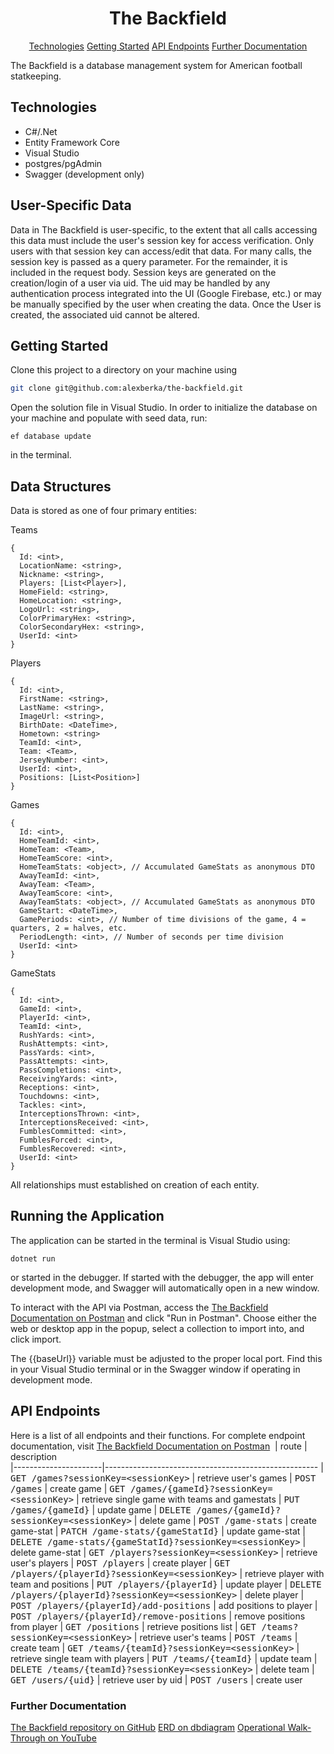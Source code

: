 <h1 align="center" style="font-weight: bold;">The Backfield</h1>

<p align="center">
<a href="#tech">Technologies</a>
<a href="#started">Getting Started</a>
<a href="#routes">API Endpoints</a>
<a href="#documentation">Further Documentation</a>
</p>


<p>The Backfield is a database management system for American football statkeeping.</p>


<h2 id="technologies">Technologies</h2>

- C#/.Net
- Entity Framework Core
- Visual Studio
- postgres/pgAdmin
- Swagger (development only)

<h2>User-Specific Data</h2>

Data in The Backfield is user-specific, to the extent that all calls accessing this data must include the user's session key for access verification. Only users with that session key can access/edit that data. For many calls, the session key is passed as a query parameter. For the remainder, it is included in the request body. 
Session keys are generated on the creation/login of a user via uid. The uid may be handled by any authentication process integrated into the UI (Google Firebase, etc.) or may be manually specified by the user when creating the data. Once the User is created, the associated uid cannot be altered.

<h2 id="started">Getting Started</h2>

Clone this project to a directory on your machine using

```bash
git clone git@github.com:alexberka/the-backfield.git
```

Open the solution file in Visual Studio. In order to initialize the database on your machine and populate with seed data, run:

```
ef database update
```

in the terminal.

<h2>Data Structures</h2>
Data is stored as one of four primary entities:

Teams

```
{
  Id: <int>,
  LocationName: <string>,
  Nickname: <string>,
  Players: [List<Player>],
  HomeField: <string>,
  HomeLocation: <string>,
  LogoUrl: <string>,
  ColorPrimaryHex: <string>,
  ColorSecondaryHex: <string>,
  UserId: <int>
}
```

Players

```
{
  Id: <int>,
  FirstName: <string>,
  LastName: <string>,
  ImageUrl: <string>,
  BirthDate: <DateTime>,
  Hometown: <string>
  TeamId: <int>,
  Team: <Team>,
  JerseyNumber: <int>,
  UserId: <int>,
  Positions: [List<Position>]
}
```

Games

```
{
  Id: <int>,
  HomeTeamId: <int>,
  HomeTeam: <Team>,
  HomeTeamScore: <int>,
  HomeTeamStats: <object>, // Accumulated GameStats as anonymous DTO
  AwayTeamId: <int>,
  AwayTeam: <Team>,
  AwayTeamScore: <int>,
  AwayTeamStats: <object>, // Accumulated GameStats as anonymous DTO
  GameStart: <DateTime>,
  GamePeriods: <int>, // Number of time divisions of the game, 4 = quarters, 2 = halves, etc.
  PeriodLength: <int>, // Number of seconds per time division
  UserId: <int>
}
```

GameStats

```
{
  Id: <int>,
  GameId: <int>,
  PlayerId: <int>,
  TeamId: <int>,
  RushYards: <int>,
  RushAttempts: <int>,
  PassYards: <int>,
  PassAttempts: <int>,
  PassCompletions: <int>,
  ReceivingYards: <int>,
  Receptions: <int>,
  Touchdowns: <int>,
  Tackles: <int>,
  InterceptionsThrown: <int>,
  InterceptionsReceived: <int>,
  FumblesCommitted: <int>,
  FumblesForced: <int>,
  FumblesRecovered: <int>,
  UserId: <int>
}
```

All relationships must established on creation of each entity.

<h2>Running the Application</h2>

The application can be started in the terminal is Visual Studio using:

```
dotnet run
```

or started in the debugger. If started with the debugger, the app will enter development mode, and Swagger will automatically open in a new window.

To interact with the API via Postman, access the [The Backfield Documentation on Postman](https://documenter.getpostman.com/view/31791227/2sAYBYgWGq) and click "Run in Postman". Choose either the web or desktop app in the popup, select a collection to import into, and click import.

The {{baseUrl}} variable must be adjusted to the proper local port. Find this in your Visual Studio terminal or in the Swagger window if operating in development mode.

<h2 id="routes">API Endpoints</h2>

Here is a list of all endpoints and their functions.
For complete endpoint documentation, visit [The Backfield Documentation on Postman](https://documenter.getpostman.com/view/31791227/2sAYBYgWGq)
​
| route               | description                                          
|----------------------|-----------------------------------------------------
| <kbd>GET /games?sessionKey=\<sessionKey\></kbd>     | retrieve user's games
| <kbd>POST /games</kbd>     | create game
| <kbd>GET /games/{gameId}?sessionKey=\<sessionKey\></kbd>     | retrieve single game with teams and gamestats
| <kbd>PUT /games/{gameId}</kbd>     | update game
| <kbd>DELETE /games/{gameId}?sessionKey=\<sessionKey\></kbd>     | delete game
| <kbd>POST /game-stats</kbd>     | create game-stat
| <kbd>PATCH /game-stats/{gameStatId}</kbd>     | update game-stat
| <kbd>DELETE /game-stats/{gameStatId}?sessionKey=\<sessionKey\></kbd>     | delete game-stat
| <kbd>GET /players?sessionKey=\<sessionKey\></kbd>     | retrieve user's players
| <kbd>POST /players</kbd>     | create player
| <kbd>GET /players/{playerId}?sessionKey=\<sessionKey\></kbd>     | retrieve player with team and positions
| <kbd>PUT /players/{playerId}</kbd>     | update player
| <kbd>DELETE /players/{playerId}?sessionKey=\<sessionKey\></kbd>     | delete player
| <kbd>POST /players/{playerId}/add-positions</kbd>     | add positions to player
| <kbd>POST /players/{playerId}/remove-positions</kbd>     | remove positions from player
| <kbd>GET /positions</kbd>     | retrieve positions list
| <kbd>GET /teams?sessionKey=\<sessionKey\></kbd>     | retrieve user's teams
| <kbd>POST /teams</kbd>     | create team
| <kbd>GET /teams/{teamId}?sessionKey=\<sessionKey\></kbd>     | retrieve single team with players
| <kbd>PUT /teams/{teamId}</kbd>     | update team
| <kbd>DELETE /teams/{teamId}?sessionKey=\<sessionKey\></kbd>     | delete team
| <kbd>GET /users/{uid}</kbd>     | retrieve user by uid
| <kbd>POST /users</kbd>     | create user


<h3 id="documentation">Further Documentation</h3>

[The Backfield repository on GitHub](github.com/alexberka/the-backfield)
[ERD on dbdiagram](https://dbdiagram.io/d/The-Backfield-6732a4d0e9daa85aca1861f6)
[Operational Walk-Through on YouTube](https://www.youtube.com/watch?v=bem_ITHckJQ)
